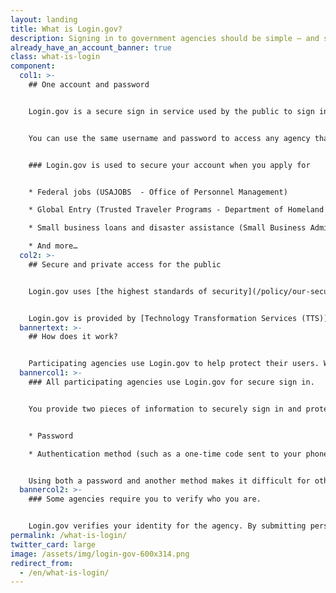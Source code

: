 ```yaml
---
layout: landing
title: What is Login.gov?
description: Signing in to government agencies should be simple — and secure.
already_have_an_account_banner: true
class: what-is-login
component:
  col1: >-
    ## One account and password


    Login.gov is a secure sign in service used by the public to sign in to participating government agencies. Participating agencies will ask you to create a Login.gov account to securely access your information on their website or application.


    You can use the same username and password to access any agency that partners with Login.gov. This streamlines your process and eliminates the need to remember multiple usernames and passwords.


    ### Login.gov is used to secure your account when you apply for


    * Federal jobs (USAJOBS  - Office of Personnel Management)

    * Global Entry (Trusted Traveler Programs - Department of Homeland Security)

    * Small business loans and disaster assistance (Small Business Administration)

    * And more…
  col2: >-
    ## Secure and private access for the public


    Login.gov uses [the highest standards of security](/policy/our-security-practices/) to keep your information safe including identity verification and [two-factor authentication](/help/get-started/authentication-options/).


    Login.gov is provided by [Technology Transformation Services (TTS)](https://www.gsa.gov/tts).
  bannertext: >-
    ## How does it work?


    Participating agencies use Login.gov to help protect their users. When you try to sign in to a participating agency, you’ll be prompted to sign in or create an account with Login.gov before you can access your profile with that agency.  
  bannercol1: >-
    ### All participating agencies use Login.gov for secure sign in.


    You provide two pieces of information to securely sign in and protect your information. 


    * Password 

    * Authentication method (such as a one-time code sent to your phone or an authentication app) 


    Using both a password and another method makes it difficult for others to access your information.
  bannercol2: >-
    ### Some agencies require you to verify who you are. 


    Login.gov verifies your identity for the agency. By submitting personal identifiable information (PII), such as your photo ID, you can verify that you are you and not someone pretending to be you. We only confirm that you are you and do not make any determination on eligibility for agency services.
permalink: /what-is-login/
twitter_card: large
image: /assets/img/login-gov-600x314.png
redirect_from:
  - /en/what-is-login/
---
```

